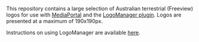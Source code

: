 This repository contains a large selection of Australian terrestrial (Freeview) logos for use with [MediaPortal](http://www.team-mediaportal.com/) and the [LogoManager plugin](http://www.team-mediaportal.com/extensions/utilities/logomanager). Logos are presented at a maximum of 190x190px.

Instructions on using LogoManager are available [here](http://code.google.com/p/mediaportal-uk-logos/#Instructions).